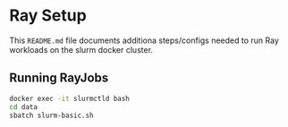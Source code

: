 # Ray Setup

This `README.md` file documents additiona steps/configs needed to run
Ray workloads on the slurm docker cluster.

## Running RayJobs
```bash
docker exec -it slurmctld bash
cd data
sbatch slurm-basic.sh
```
